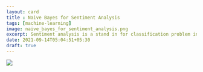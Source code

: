 ```yaml
---
layout: card
title : Naive Bayes for Sentiment Analysis
tags: [machine-learning]
image: naive_bayes_for_sentiment_analysis.png
excerpt: Sentiment analysis is a stand in for classification problem in text. But there is a catch. The input is a sequence with vairable length. Let see how we can build a simple classifier with naive bayes assumption. 
date: 2021-09-14T05:04:51+05:30
draft: true
---
```


<img src="{{site.images}}/naive_bayes_for_sentiment_analysis.png">
